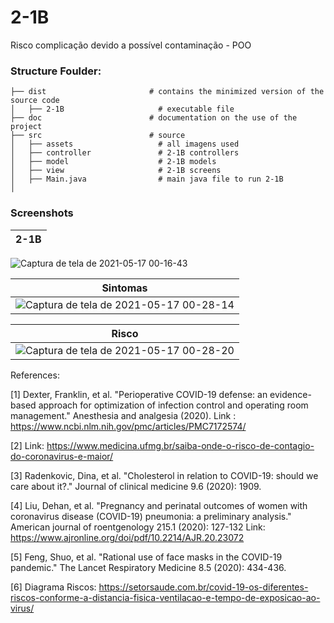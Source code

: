 # 2-1B
Risco complicação devido a possível contaminação - POO

### Structure Foulder:

    ├── dist                       # contains the minimized version of the source code
    │   ├── 2-1B                     # executable file
    ├── doc                        # documentation on the use of the project
    ├── src                        # source
    │   ├── assets                   # all imagens used    
    │   ├── controller               # 2-1B controllers 
    │   ├── model                    # 2-1B models
    │   ├── view                     # 2-1B screens
    │   ├── Main.java                # main java file to run 2-1B 
    │   

### Screenshots

| 2-1B |
|-----------------------------------------------------------------------------------------------------------------------------|
![Captura de tela de 2021-05-17 00-16-43](https://user-images.githubusercontent.com/45442173/118428724-77764c80-b6a6-11eb-9d3d-864678db7e63.png)

| Sintomas 
|-----------------------------------------------------------------------------------------------------------------------------|
|![Captura de tela de 2021-05-17 00-28-14](https://user-images.githubusercontent.com/45442173/118429115-506c4a80-b6a7-11eb-9bef-17df3b1040d2.png) |

| Risco 
|-----------------------------------------------------------------------------------------------------------------------------|
|![Captura de tela de 2021-05-17 00-28-20](https://user-images.githubusercontent.com/45442173/118429118-5104e100-b6a7-11eb-8182-575432431db1.png) | 



References:  

[1] Dexter, Franklin, et al. "Perioperative COVID-19 defense: an evidence-based approach for optimization of infection control and operating room management." Anesthesia and analgesia (2020). Link : https://www.ncbi.nlm.nih.gov/pmc/articles/PMC7172574/  

[2] Link: https://www.medicina.ufmg.br/saiba-onde-o-risco-de-contagio-do-coronavirus-e-maior/ 

[3] Radenkovic, Dina, et al. "Cholesterol in relation to COVID-19: should we care about it?." Journal of clinical medicine 9.6 (2020): 1909.  

[4] Liu, Dehan, et al. "Pregnancy and perinatal outcomes of women with coronavirus disease (COVID-19) pneumonia: a preliminary analysis." American journal of roentgenology 215.1 (2020): 127-132 Link: https://www.ajronline.org/doi/pdf/10.2214/AJR.20.23072 

[5] Feng, Shuo, et al. "Rational use of face masks in the COVID-19 pandemic." The Lancet Respiratory Medicine 8.5 (2020): 434-436. 

[6] Diagrama Riscos: https://setorsaude.com.br/covid-19-os-diferentes-riscos-conforme-a-distancia-fisica-ventilacao-e-tempo-de-exposicao-ao-virus/
